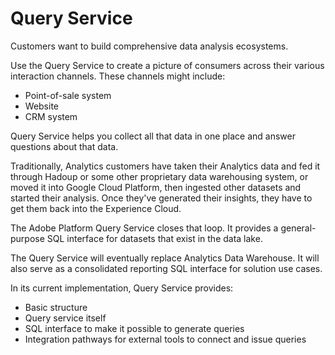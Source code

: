 # Query Service

Customers want to build comprehensive data analysis ecosystems.

Use the Query Service to create a picture of consumers across their various interaction channels. These channels might include:

*   Point-of-sale system
*   Website
*   CRM system

Query Service helps you collect all that data in one place and answer questions about that data.

Traditionally, Analytics customers have taken their Analytics data and fed it through Hadoup or some other proprietary data warehousing system, or moved it into Google Cloud Platform, then ingested other datasets and started their analysis. Once they've generated their insights, they have to get them back into the Experience Cloud.

The Adobe Platform Query Service closes that loop. It provides a general-purpose SQL interface for datasets that exist in the data lake.

The Query Service will eventually replace Analytics Data Warehouse. It will also serve as a consolidated reporting SQL interface for solution use cases.

In its current implementation, Query Service provides:

*   Basic structure
*   Query service itself
*   SQL interface to make it possible to generate queries
*   Integration pathways for external tools to connect and issue queries